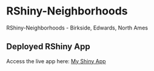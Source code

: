 # RShiny-Neighborhoods
RShiny-Neighborhoods - Birkside, Edwards, North Ames
## Deployed RShiny App
Access the live app here: [My Shiny App](https://github.com/lopezmarco81/RShiny-Neighborhoods)
